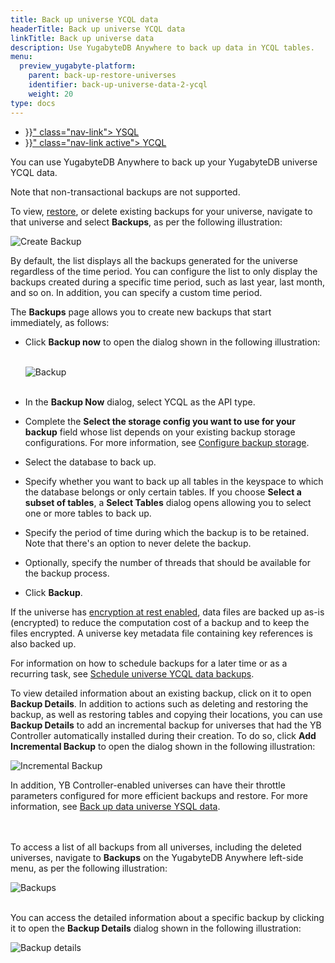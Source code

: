 ```yaml
---
title: Back up universe YCQL data
headerTitle: Back up universe YCQL data
linkTitle: Back up universe data
description: Use YugabyteDB Anywhere to back up data in YCQL tables.
menu:
  preview_yugabyte-platform:
    parent: back-up-restore-universes
    identifier: back-up-universe-data-2-ycql
    weight: 20
type: docs
---
```


<ul class="nav nav-tabs-alt nav-tabs-yb">

  <li >
    <a href="{{< relref "./ysql.md" >}}" class="nav-link">
      <i class="icon-postgres" aria-hidden="true"></i>
      YSQL
    </a>
  </li>

  <li >
    <a href="{{< relref "./ycql.md" >}}" class="nav-link active">
      <i class="icon-cassandra" aria-hidden="true"></i>
      YCQL
    </a>
  </li>

</ul>

You can use YugabyteDB Anywhere to back up your YugabyteDB universe YCQL data.

Note that non-transactional backups are not supported.

To view, [restore](../../restore-universe-data/ycql/), or delete existing backups for your universe, navigate to that universe and select **Backups**, as per the following illustration:

![Create Backup](/images/yp/create-backup-new-ycql.png)

By default, the list displays all the backups generated for the universe regardless of the time period. You can configure the list to only display the backups created during a specific time period, such as last year,  last month, and so on. In addition, you can specify a custom time period.

The **Backups** page allows you to create new backups that start immediately, as follows:

- Click **Backup now** to open the dialog shown in the following illustration:<br><br>

  ![Backup](/images/yp/create-backup-new-3.png)<br><br>

- In the **Backup Now** dialog, select YCQL as the API type.

- Complete the **Select the storage config you want to use for your backup** field whose list depends on your existing backup storage configurations. For more information, see [Configure backup storage](../../configure-backup-storage/).

- Select the database to back up.

- Specify whether you want to back up all tables in the keyspace to which the database belongs or only  certain tables. If you choose **Select a subset of tables**, a **Select Tables** dialog opens allowing you to select one or more tables to back up.

- Specify the period of time during which the backup is to be retained. Note that there's an option to never delete the backup.

- Optionally, specify the number of threads that should be available for the backup process.

- Click **Backup**.

If the universe has [encryption at rest enabled](../../../security/enable-encryption-at-rest), data files are backed up as-is (encrypted) to reduce the computation cost of a backup and to keep the files encrypted. A universe key metadata file containing key references is also backed up.

For information on how to schedule backups for a later time or as a recurring task, see [Schedule universe YCQL data backups](../../schedule-data-backups/ycql/).

To view detailed information about an existing backup, click on it to open **Backup Details**. In addition to actions such as deleting and restoring the backup, as well as restoring tables and copying their locations, you can use **Backup Details** to add an incremental backup for universes that had the YB Controller automatically installed during their creation. To do so, click **Add Incremental Backup** to open the dialog shown in the following illustration:

![Incremental Backup](/images/yp/backup-increment-ycql.png)

In addition, YB Controller-enabled universes can have their throttle parameters configured for more efficient backups and restore. For more information, see [Back up data universe YSQL data](../../back-up-universe-data/ysql/).

<br><br>To access a list of all backups from all universes, including the deleted universes, navigate to **Backups** on the YugabyteDB Anywhere left-side menu, as per the following illustration:

![Backups](/images/yp/backups-list.png)<br>

<br>You can access the detailed information about a specific backup by clicking it to open the **Backup Details** dialog shown in the following illustration:<br>

![Backup details](/images/yp/backup-details-ycql.png)<br>

